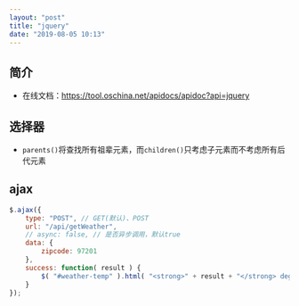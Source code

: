 ```yaml
---
layout: "post"
title: "jquery"
date: "2019-08-05 10:13"
---
```


## 简介

- 在线文档：https://tool.oschina.net/apidocs/apidoc?api=jquery

## 选择器

- `parents()`将查找所有祖辈元素，而`children()`只考虑子元素而不考虑所有后代元素

## ajax

```js
$.ajax({
    type: "POST", // GET(默认)、POST
    url: "/api/getWeather",
    // async: false, // 是否异步调用，默认true
    data: {
        zipcode: 97201
    },
    success: function( result ) {
        $( "#weather-temp" ).html( "<strong>" + result + "</strong> degrees" );
    }
});
```


